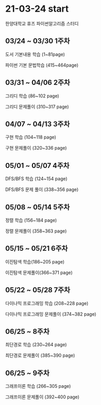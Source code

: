 # 21-03-24 start
한양대학교 휴즈 파이썬알고리즘 스터디


## 03/24 ~ 03/30 1주차

도서 기본내용 학습 (1~81page)

파이썬 기본 문법학습 (415~464page)


## 03/31 ~ 04/06 2주차

그리디 학습 (86~102 page)

그리디 문제풀이 (310~317 page)


## 04/07 ~ 04/13 3주차

구현 학습 (104~118 page)

구현 문제풀이 (320~336 page)

## 05/01 ~ 05/07 4주차

DFS/BFS 학습 (124~154 page)

DFS/BFS 문제 풀이 (338~356 page)

## 05/08 ~ 05/14 5주차

정렬 학습 (156~184 page)

정렬 문제풀이 (358~363 page)

## 05/15 ~ 05/21 6주차

이진탐색 학습(186~205 page)

이진탐색 문제풀이(366~371 page)

## 05/22 ~ 05/28 7주차

다이나믹 프로그래밍 학습 (208~228 page)

다이나믹 프로그래밍 문제풀이 (374~382 page)

## 06/25 ~ 8주차

최단경로 학습 (230~264 page)

최단경로 문제풀이 (385~390 page)

## 06/25 ~ 9주차

그래프이론 학습 (266~305 page)

그래프이론 문제풀이 (392~400 page)

